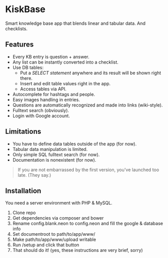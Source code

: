 # KiskBase

Smart knowledge base app that blends linear and tabular data. And checklists.

## Features

- Every KB entry is question + answer.
- Any list can be instantly converted into a checklist.
- Use DB tables:
	- Put a *SELECT statement* anywhere and its result will be shown right there.
	- Insert and edit table values right in the app.
	- Access tables via API.
- Autocomplete for hashtags and people.
- Easy images handling in entries.
- Questions are automatically recognized and made into links (wiki-style).
- Fulltext search (obviously).
- Login with Google account.

## Limitations

- You have to define data tables outside of the app (for now).
- Tabular data manipulation is limited.
- Only simple SQL fulltext search (for now).
- Documentation is nonexistent (for now).

> If you are not embarrassed by the first version, you've launched too late. (They say.)

## Installation

You need a server environment with PHP & MySQL.

1. Clone repo
2. Get dependencies via composer and bower
3. Rename config.blank.neon to config.neon and fill the google & database info
4. Set documentroot to path/to/app/www/
5. Make path/to/app/www/upload writable
5. Run /setup and click that button
6. That should do it! (yes, these instructions are very brief, sorry)
